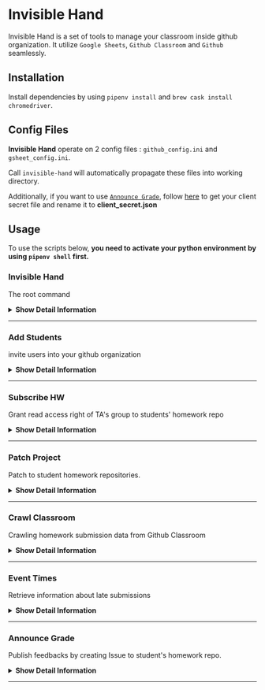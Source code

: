 # Invisible Hand

Invisible Hand is a set of tools to manage your classroom inside github organization. It utilize `Google Sheets`, `Github Classroom` and `Github` seamlessly.

## Installation

Install dependencies by using `pipenv install` and `brew cask install chromedriver`.

## Config Files

__Invisible Hand__ operate on 2 config files : `github_config.ini` and `gsheet_config.ini`.

Call `invisible-hand` will automatically propagate these files into working directory.

Additionally, if you want to use [`Announce Grade`](#announce-grade), follow [here](https://pygsheets.readthedocs.io/en/stable/authorization.html) to get your client secret file and rename it to __client_secret.json__

## Usage

To use the scripts below, **you need to activate your python environment by using `pipenv shell` first.**

### Invisible Hand

The root command

<details>
<summary><b>Show Detail Information</b></summary>

#### Help Message

append `-h` or `--help` options get help messages

```sh
$ invisible-hand -h
Usage: invisible-hand [OPTIONS] COMMAND [ARGS]...

    Toolkits for compiler-f19

Options:
    -i, --interactive  interactive mode
    -h, --help         Show this message and exit.

Commands:
    add-students       student_ids: ids to add
    announce-grade     announce student grades to each hw repo
    event-times        repo-hashes : list of <repo>:<hash> strings ex:...
    grant-team-access  Add students into a github team hw-prefix: prefix for...
    patch-project      Patch to student homeworks
```

#### Interactive shell

use option `-i` to start an interactive shell.

```shell
$ invisible-hand -i
Invoke interactive mode
press Ctrl-D to exit..
> _
```
</details>

---

### Add Students

invite users into your github organization

<details><summary><b>Show Detail Information</b></summary>

#### Format

```sh
invisible-hand add-students [github_handle]...
```

> Use `-h` to see more detailed information about this command.

github_handle: github accounts

#### Example

```sh
invisible-hand add-students ianre657 cmprfk1 cmprfk2 cmprfk3
```

#### Config file

+ github_config.ini
  + `[github]:personal_access_token`
  + `[github]:organization`
  + `[add_students]:default_team_slug`

#### FAQ

+ Some students report that they didn't get the invitation email.

    Invite student into your organization from their email. This should be Github's issue.

    > about 2 of 80 students got this issue from our previous experience.

</details>

---

### Subscribe HW

Grant read access right of TA's group to students' homework repo

<details><summary><b>Show Detail Information</b></summary>

#### Config File

+ __github_config.ini__:
  + `[subscribe_hw]:subscriber_team_slug`: team slug of your TA's group

#### Format

```shell
invisible-hand subscribe-hw <hw_title>
```

#### Example

```shell
invisible-hand subscribe-hw hw3
```

</details>

---

### Patch Project

Patch to student homework repositories.

<details><summary><b>Show Detail Information</b></summary>

#### Format

```sh
invisible-hand patch-project <hw_title> [--only-repo]
```

> Use `-h` to see more detailed information about this command.

Below is the standard workflow to follow.

#### Workflow

take homework : __`hw3`__(the title of your homework in github classroom) for example:

1. The repo __`tmpl-hw3`__ would be your template for initializing homeworks.
2. Create another repo to update your template, let's say: __`tmpl-hw3-revise`__
3. inside __`tmpl-hw3-revise`__, create a revision branch __`1-add-some-new-feature`__ (whatever you like) and an issuse named match your branch name (in this example, __`1-add-some-new-feature`)__, which will be the content of your PR message.
4. Open github-classroom, choose your assignment (__`hw3`__) and disable `assignment invitation URL` of __`hw3`__.
5. Create PR to your template repo(__`hw3`__) by using this command.(your need to edit the `patch_branch` variable in `github_project_patcher.py`)

    ```sh
    invisible-hand patch-project hw3 --only-repo="tmpl-hw3"
    ```

6. Accept the PR in your template repository (__`tmpl-hw3`__). After that, enable the `assignment invitation URL` under `hw3` in Github Classroom. Now you have succcessfully updated your template repo.
7. Create PRs to students template repositories (`hw3-<thir github id>`) by running the scirpt as followed.

    ```sh
    invisible-hand patch-project hw3
    ```

    This script would patch to every repositories under your github organization which's name contains __`hw3`__ as prefix.

8. Merge the revision brnach __`1-add-some-new-feature`__ into `master`  in your __`tmpl-hw3-revise`__ repo. After this step, all documents are updated.

#### Demo

<img src="./demos/patcher.gif" alt="patcher-demo-video" width="640">

</details>

---

### Crawl Classroom

Crawling homework submission data from Github Classroom

<details><summary><b>Show Detail Information</b></summary>

This is a web crawler for Github Classroom, which is the input of [`Event Times`](#event-times)

#### Config File

+ __github_config.ini__:
  + `[crawl_classroom]:login`: your login id in Github Classroom
  + `[crawl_classroom]:classroom_id`: the id field of your classroom RESTful page URL. (see the image below)

    <img src="./imgs/clsrm_id.png" alt="id field in the url of github classroom" width="640">

#### Format

```sh
invisible-hadn crawl-classroom <hw_title> [--passwd] [-o --output]
```

> Use `-h` to see more detailed information about this command


#### Example

```shell
invisible-hand crawl-classroom --passwd=(cat ~/cred/mypass) -o hw5_handin.txt hw5
```

> This example suppose you use Fish Shell and store your password inside `~/cred/mypass`

Users should type their passsword inside the pop-up window if they don't provide their password in the argument

#### Demo

<img src="./demos/github_classroom_craw.gif" alt="github_classroom_craw" width="640">

</details>

---

### Event Times

Retrieve information about late submissions

<details><summary><b>Show Detail Information</b></summary>

#### What it actually does

Compare the last publish-time of specific git commit in each repository and print out which passed the deadline.

#### Config File

+ __github_config.ini__:
  + `[event_times]:deadline` deadline for homework, in ISO8601 compatible format.

    For example `2019-11-12 23:59:59` (the timezone is set to your local timezone as default).

#### Format

```sh
invisible-hand event-times [repo-hash] [--deadline="yyyy-mm-dd"]
```

__repo-hash__ : in the format of `<repo>:<git commit hash>`, (for example: hw0-ianre657:cb75e99)

Github API use the first 7 characters of a commit's SHA-1 value to communicate, so the hash we used here is in the length of 7.

> The input pairs `repo:hash` could be retrieve from [`Crawl Classroom`](#crawl-classroom).

__`--deadline`__: it will use the variable inside `github_config.ini` as default.

#### Example

```sh
invisible-hand event-times hw0-ianre657:cb75e99 hw0-cmprfk1:f28fbda
```

#### Demo (need to be updated)

<img src="./demos/event_times.gif" alt="event-times-demo-video" width="640">

</details>

---

### Announce Grade

Publish feedbacks by creating Issue to student's homework repo.

<details><summary><b>Show Detail Information</b></summary>

#### Explanation

In every homework project, we would create a git repository for every student. Take homework `hw3` with two students `Anna` and `Bella` for example, we expect there would be two repos under our github organization, which is `hw3-Anna` and `hw3-Bella`.
During our grading process, T.A.s would record every grade in a google sheet with a tab named `hw3` and a markdown file for each student in every assignment as their feedbacks.
After their homeworks being graded, we use this code to publish student's grade by creating `Issue`s named `Grade for hw3` to each of their github repositories.

The markdown file for feedbacks contains python template strings, and those strings are the column names inside our google sheet tab `hw3`. One template string we used is students grades, this makes managing grades more easily.

To use this code, you need to fufill some assumptions.

Lets say you're about to announce the grade for `hw3`:

+ prequisite:
  1. a git repo to store student feedback templates, which strutured as followed:
    ```bash
        . Hw-manager # root of your git repo
        ├── hw3
        │   └── reports
        │       ├── 0411276.md
        │       ├── 0856039.md
        │       └── 0956323.md
        └── hw4 # other homework dir
    ```
    and inside `0411276.md`, it would be:
    ```markdown
        # Information
        + Student Id: ${student_id}
        + Grade : ${grade}
        # <Some other important things...>
        ...
    ```
  2. a google sheet to store student information

        | student_id | grade |
        | :--------: | :---: |
        |  0856039   |  93   |
        |  0411276   |  80   |

#### Config file

+ __github_config.ini__
  + `[github]:personal_access_token`
  + `[github]:organization`
  + `[announce_grade]:feedback_source_repo` (e.x.: Hw-manager)
+ __gsheet_config.ini__
  + `[google_spreadsheet]:spreadsheet_id`
+ __client_secret.json__ (follow [here](https://pygsheets.readthedocs.io/en/stable/authorization.html) to download your oauth2 secret file and renamed it to __client_secret.json__)

#### instructions to follow

1. Edit config files properly.
2. Create feedbacks for students in your `feedback_source_repo`
3. use this script

#### Format

```sh
invisible-hand announce-grade <hw_title> [--only-id <student_id>]
```

option:
    `--only-id`: only patch to this student id

#### Example

```sh
invisible-hand announce-grade hw3 --only-id 0411276
```

</details>

---
